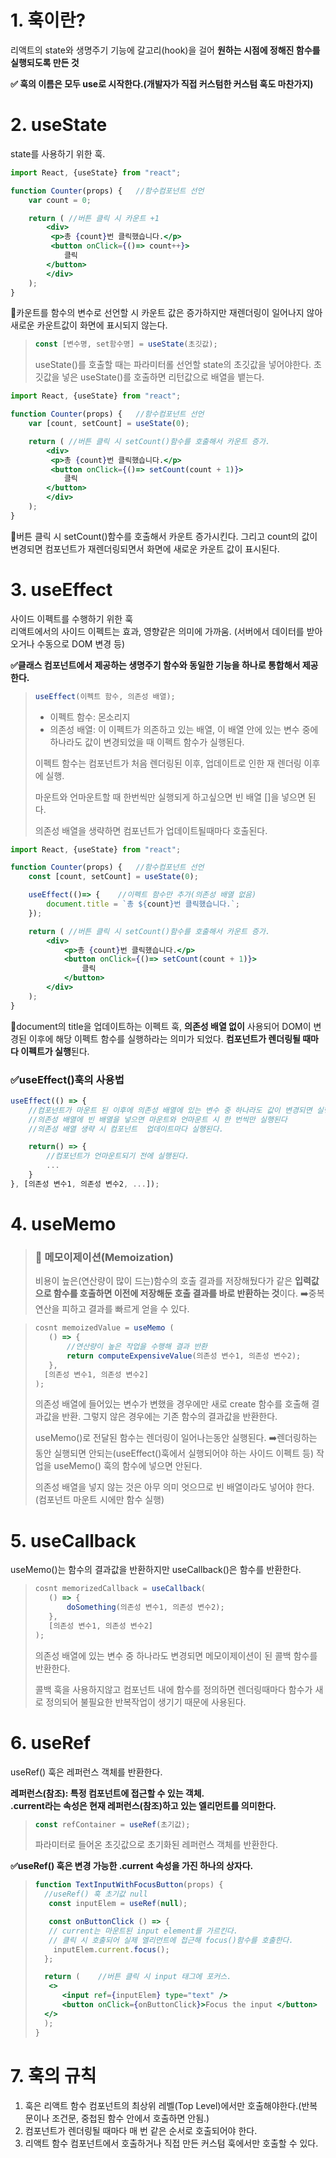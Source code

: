 # 1. 훅이란?
리액트의 state와 생명주기 기능에 갈고리(hook)을 걸어 **원하는 시점에 정해진 함수를 실행되도록 만든 것**

**✅ 훅의 이름은 모두 use로 시작한다.(개발자가 직접 커스텀한 커스텀 훅도 마찬가지)**

# 2. useState
state를 사용하기 위한 훅.
```jsx
import React, {useState} from "react";

function Counter(props) {   //함수컴포넌트 선언
    var count = 0;

    return ( //버튼 클릭 시 카운트 +1
        <div>
         <p>총 {count}번 클릭했습니다.</p>
         <button onClick={()=> count++}>  
            클릭
        </button>
        </div>
    );
}
```
🔼카운트를 함수의 변수로 선언할 시 카운트 값은 증가하지만 재렌더링이 일어나지 않아 새로운 카운트값이 화면에 표시되지 않는다.
> ```jsx
> const [변수명, set함수명] = useState(초깃값);
>```
>useState()를 호출할 때는 파라미터롤 선언할 state의 초깃값을 넣어야한다. 초깃값을 넣은 useState()를 호출하면 리턴값으로 배열을 뱉는다.
```jsx
import React, {useState} from "react";

function Counter(props) {   //함수컴포넌트 선언
    var [count, setCount] = useState(0);

    return ( //버튼 클릭 시 setCount()함수를 호출해서 카운트 증가.
        <div>
         <p>총 {count}번 클릭했습니다.</p>
         <button onClick={()=> setCount(count + 1)}>  
            클릭
        </button>
        </div>
    );
}
```
🔼버튼 클릭 시 setCount()함수를 호출해서 카운트 증가시킨다. 그리고 count의 값이 변경되면 컴포넌트가 재렌더링되면서 화면에 새로운 카운트 값이 표시된다.

# 3. useEffect
사이드 이펙트를 수행하기 위한 훅 <br>
리액트에서의 사이드 이펙트는 효과, 영향같은 의미에 가까움. (서버에서 데이터를 받아오거나 수동으로 DOM 변경 등)

**✅클래스 컴포넌트에서 제공하는 생명주기 함수와 동일한 기능을 하나로 통합해서 제공한다.**
>```js
> useEffect(이펙트 함수, 의존성 배열);
>```
> + 이펙트 함수: 몬소리지
> + 의존성 배열: 이 이펙트가 의존하고 있는 배열, 이 배열 안에 있는 변수 중에 하나라도 값이 변경되었을 때 이펙트 함수가 실행된다.
> 
> 이펙트 함수는 컴포넌트가 처음 렌더링된 이후, 업데이트로 인한 재 렌더링 이후에 실행.
>
> 마운트와 언마운트할 때 한번씩만 실행되게 하고싶으면 빈 배열 []을 넣으면 된다.
>
> 의존성 배열을 생략하면 컴포넌트가 업데이트될때마다 호출된다. 

```jsx
import React, {useState} from "react";

function Counter(props) {   //함수컴포넌트 선언
    const [count, setCount] = useState(0);

    useEffect(()=> {    //이펙트 함수만 추가(의존성 배열 없음)
        document.title = `총 ${count}번 클릭했습니다.`;
    });

    return ( //버튼 클릭 시 setCount()함수를 호출해서 카운트 증가.
        <div>
            <p>총 {count}번 클릭했습니다.</p>
            <button onClick={()=> setCount(count + 1)}>  
                클릭
            </button>
        </div>
    );
}
```
🔼document의 title을 업데이트하는 이펙트 훅, **의존성 배열 없이** 사용되어 DOM이 변경된 이후에 해당 이펙트 함수를 실행하라는 의미가 되었다. **컴포넌트가 렌더링될 때마다 이펙트가 실행**된다.

### ✅useEffect()훅의 사용법
```jsx
useEffect(() => {
    //컴포넌트가 마운트 된 이후에 의존성 배열에 있는 변수 중 하나라도 값이 변경되면 실행된다.
    //의존성 배열에 빈 배열을 넣으면 마운트와 언마운트 시 한 번씩만 실행된다
    //의존성 배열 생략 시 컴포넌트  업데이트마다 실행된다.

    return() => {
        //컴포넌트가 언마운트되기 전에 실행된다.
        ...
    }
}, [의존성 변수1, 의존성 변수2, ...]); 
```

# 4. useMemo 
> ### 🚀 메모이제이션(Memoization)
> 비용이 높은(연산량이 많이 드는)함수의 호출 결과를 저장해뒀다가 같은 **입력값으로 함수를 호출하면 이전에 저장해둔 호출 결과를 바로 반환하는 것**이다. ➡️중복 연산을 피하고 결과를 빠르게 얻을 수 있다.

> ```jsx
> cosnt memoizedValue = useMemo (
>    () => {
>        //연산량이 높은 작업을 수행해 결과 반환
>        return computeExpensiveValue(의존성 변수1, 의존성 변수2);
>    },
>   [의존성 변수1, 의존성 변수2]
>);
>```
> 의존성 배열에 들어있는 변수가 변했을 경우에만 새로 create 함수를 호출해 결과값을 반환. 그렇지 않은 경우에는 기존 함수의 결과값을 반환한다. 
> 
> useMemo()로 전달된 함수는 렌더링이 일어나는동안 실행된다. ➡️렌더링하는 동안 실행되면 안되는(useEffect()훅에서 실행되어야 하는 사이드 이펙트 등) 작업을 useMemo() 훅의 함수에 넣으면 안된다.
>
> 의존성 배열을 넣지 않는 것은 아무 의미 엇으므로 빈 배열이라도 넣어야 한다.(컴포넌트 마운트 시에만 함수 실행)
>
# 5. useCallback
useMemo()는 함수의 결과값을 반환하지만 useCallback()은 함수를 반환한다. 

> ```jsx
> cosnt memorizedCallback = useCallback(
>    () => {
>        doSomething(의존성 변수1, 의존성 변수2);
>    },
>    [의존성 변수1, 의존성 변수2]
>);
>```
> 의존성 배열에 있는 변수 중 하나라도 변경되면 메모이제이션이 된 콜백 함수를 반환한다. 
>
> 콜백 훅을 사용하지않고 컴포넌트 내에 함수를 정의하면 렌더링때마다 함수가 새로 정의되어 불필요한 반복작업이 생기기 때문에 사용된다.

# 6. useRef
useRef() 훅은 레퍼런스 객체를 반환한다. 

 **레퍼런스(참조): 특정 컴포넌트에 접근할 수 있는 객체. <br>
 .current라는 속성은 현재 레퍼런스(참조)하고 있는 엘리먼트를 의미한다.**

> ``` jsx
> const refContainer = useRef(초기값);
>```
> 파라미터로 들어온 초깃값으로 초기화된 레퍼런스 객체를 반환한다.
> 
**✅useRef() 훅은 변경 가능한 .current 속성을 가진 하나의 상자다.**

> ```jsx
> function TextInputWithFocusButton(props) {
>   //useRef() 훅 초기값 null    
>    const inputElem = useRef(null);
>
>    const onButtonClick () => {
>    // current는 마운트된 input element를 가르킨다.
>    // 클릭 시 호출되어 실제 엘리먼트에 접근해 focus()함수를 호출한다.
>     inputElem.current.focus();
>   };
>
>   return (    //버튼 클릭 시 input 태그에 포커스.
>    <>
>       <input ref={inputElem} type="text" />
>       <button onClick={onButtonClick}>Focus the input </button>
>   </>
>   );
>}
>```

# 7. 훅의 규칙
1. 훅은 리액트 함수 컴포넌트의 최상위 레벨(Top Level)에서만 호출해야한다.(반복문이나 조건문, 중첩된 함수 안에서 호출하면 안됨.)
2. 컴포넌트가 렌더링될 때마다 매 번 같은 순서로 호출되어야 한다.
3. 리액트 함수 컴포넌트에서 호출하거나 직접 만든 커스텀 훅에서만 호출할 수 있다.